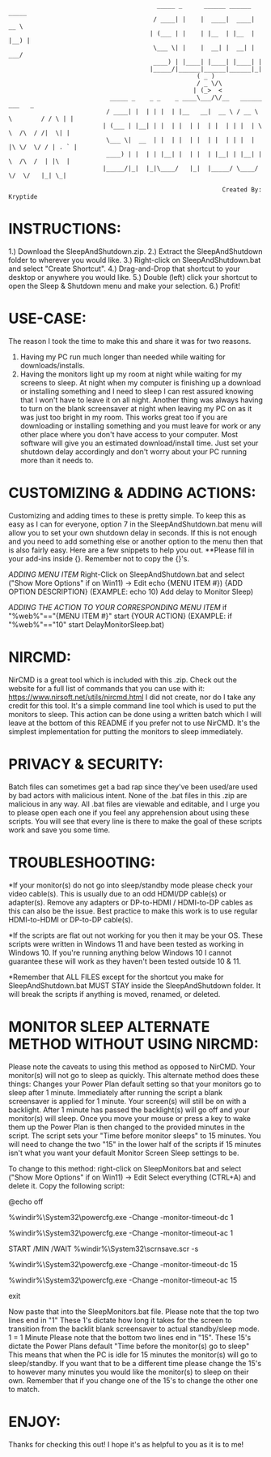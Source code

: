 
                                             _____ _      ______ ______ _____               
                                            / ____| |    |  ____|  ____|  __ \              
                                           | (___ | |    | |__  | |__  | |__) |             
                                            \___ \| |    |  __| |  __| |  ___/              
                                            ____) | |____| |____| |____| |                  
                                           |_____/|______|______|______|_|                  
                                                        ( _ )                               
                                                        / _ \/\                             
                                                       | (_>  <                             
                                _____ _    _ _    _ ____\___/\/__   ______          ___   _ 
                               / ____| |  | | |  | |__   __|  __ \ / __ \ \        / / \ | |
                              | (___ | |__| | |  | |  | |  | |  | | |  | \ \  /\  / /|  \| |
                               \___ \|  __  | |  | |  | |  | |  | | |  | |\ \/  \/ / | . ` |
                               ____) | |  | | |__| |  | |  | |__| | |__| | \  /\  /  | |\  |
                              |_____/|_|  |_|\____/   |_|  |_____/ \____/   \/  \/   |_| \_|
                                                               
			        				                           Created By: Kryptide
                                                               
INSTRUCTIONS:
================================================================================================
1.) Download the SleepAndShutdown.zip.
2.) Extract the SleepAndShutdown folder to wherever you would like.
3.) Right-click on SleepAndShutdown.bat and select "Create Shortcut".
4.) Drag-and-Drop that shortcut to your desktop or anywhere you would like.
5.) Double (left) click your shortcut to open the Sleep & Shutdown menu and make your selection.
6.) Profit!


USE-CASE:
================================================================================================
The reason I took the time to make this and share it was for two reasons. 
1. Having my PC run much longer than needed while waiting for downloads/installs.
2. Having the monitors light up my room at night while waiting for my screens to sleep.
At night when my computer is finishing up a download or installing something and I need to 
sleep I can rest assured knowing that I won't have to leave it on all night. Another 
thing was always having to turn on the blank screensaver at night when leaving my PC on 
as it was just too bright in my room. This works great too if you are downloading or 
installing something and you must leave for work or any other place where you don't 
have access to your computer. Most software will give you an estimated download/install 
time. Just set your shutdown delay accordingly and don't worry about your PC running more 
than it needs to.


CUSTOMIZING & ADDING ACTIONS:
================================================================================================
Customizing and adding times to these is pretty simple. To keep this as easy as I can
for everyone, option 7 in the SleepAndShutdown.bat menu will allow you to set your own
shutdown delay in seconds. If this is not enough and you need to add something else or
another option to the menu then that is also fairly easy. Here are a few snippets to 
help you out. 
**Please fill in your add-ins inside {}. Remember not to copy the {}'s.

*ADDING MENU ITEM*
Right-Click on SleepAndShutdown.bat and select ("Show More Options" if on Win11) -> Edit
echo {MENU ITEM #}) {ADD OPTION DESCRIPTION}
(EXAMPLE: echo 10) Add delay to Monitor Sleep)

*ADDING THE ACTION TO YOUR CORRESPONDING MENU ITEM*
if "%web%"=="{MENU ITEM #}" start {YOUR ACTION}
(EXAMPLE: if "%web%"=="10" start DelayMonitorSleep.bat)


NIRCMD:
================================================================================================
NirCMD is a great tool which is included with this .zip. 
Check out the website for a full list of commands that you can use with it:
https://www.nirsoft.net/utils/nircmd.html
I did not create, nor do I take any credit for this tool. It's a simple command line tool 
which is used to put the monitors to sleep. This action can be done using a written 
batch which I will leave at the bottom of this README if you prefer not to use NirCMD. 
It's the simplest implementation for putting the monitors to sleep immediately.


PRIVACY & SECURITY:
================================================================================================
Batch files can sometimes get a bad rap since they've been used/are used by bad actors
with malicious intent. None of the .bat files in this .zip are malicious in any way.
All .bat files are viewable and editable, and I urge you to please open each one if you
feel any apprehension about using these scripts. You will see that every line is there
to make the goal of these scripts work and save you some time.


TROUBLESHOOTING:
================================================================================================
*If your monitor(s) do not go into sleep/standby mode please check your video cable(s).
This is usually due to an odd HDMI/DP cable(s) or adapter(s).
Remove any adapters or DP-to-HDMI / HDMI-to-DP cables as this can also be the issue.
Best practice to make this work is to use regular HDMI-to-HDMI or DP-to-DP cable(s).

*If the scripts are flat out not working for you then it may be your OS.
These scripts were written in Windows 11 and have been tested as working in Windows 10.
If you're running anything below Windows 10 I cannot guarantee these will work as they
haven't been tested outside 10 & 11.

*Remember that ALL FILES except for the shortcut you make for SleepAndShutdown.bat MUST
STAY inside the SleepAndShutdown folder. It will break the scripts if anything is moved,
renamed, or deleted.


MONITOR SLEEP ALTERNATE METHOD WITHOUT USING NIRCMD:
================================================================================================
Please note the caveats to using this method as opposed to NirCMD.
Your monitor(s) will not go to sleep as quickly.
This alternate method does these things:
Changes your Power Plan default setting so that your monitors go to sleep after 1 minute.
Immediately after running the script a blank screensaver is applied for 1 minute.
Your screen(s) will still be on with a backlight.
After 1 minute has passed the backlight(s) will go off and your monitor(s) will sleep.
Once you move your mouse or press a key to wake them up the Power Plan is then changed
to the provided minutes in the script.
The script sets your "Time before monitor sleeps" to 15 minutes. You will need to change
the two "15" in the lower half of the scripts if 15 minutes isn't what you want your
default Monitor Screen Sleep settings to be.

To change to this method: 
right-click on SleepMonitors.bat and select ("Show More Options" if on Win11) -> Edit
Select everything (CTRL+A) and delete it. 
Copy the following script:

@echo off

%windir%\System32\powercfg.exe -Change -monitor-timeout-dc 1

%windir%\System32\powercfg.exe -Change -monitor-timeout-ac 1

START /MIN /WAIT %windir%\System32\scrnsave.scr -s

%windir%\System32\powercfg.exe -Change -monitor-timeout-dc 15

%windir%\System32\powercfg.exe -Change -monitor-timeout-ac 15

exit

Now paste that into the SleepMonitors.bat file.
Please note that the top two lines end in "1"
These 1's dictate how long it takes for the screen to transition from the backlit blank screensaver
to actual standby/sleep mode. 1 = 1 Minute
Please note that the bottom two lines end in "15".
These 15's dictate the Power Plans default "Time before the monitor(s) go to sleep"
This means that when the PC is idle for 15 minutes the monitor(s) will go to sleep/standby.
If you want that to be a different time please change the 15's to however many minutes you would
like the monitor(s) to sleep on their own. Remember that if you change one of the 15's to change the
other one to match. 


ENJOY:
================================================================================================
Thanks for checking this out! I hope it's as helpful to you as it is to me! 

                                 
